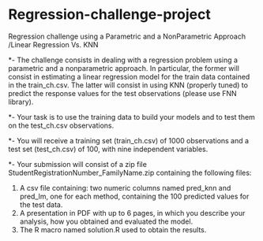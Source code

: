 # Regression-challenge-project
Regression challenge using a Parametric and a NonParametric Approach  /Linear Regression Vs. KNN

*- The challenge consists in dealing with a regression problem using a parametric and a nonparametric approach.
In particular,  the former will consist in estimating a linear regression model for the train data contained in the train_ch.csv. The latter will consist in using KNN (properly tuned) to predict the response values for the test observations (please use FNN library).

*- Your task is to use the  training data to build your models and to test them on the test_ch.csv observations.

*- You will receive a training set (train_ch.csv) of 1000 observations and a test set (test_ch.csv) of 100, with nine independent variables.

*- Your submission will consist of a zip file StudentRegistrationNumber_FamilyName.zip containing the following files:

1. A csv file containing: two numeric columns named pred_knn and pred_lm, one for each method, containing the 100 predicted values for the test data.
2. A presentation in PDF with up to 6 pages, in which you describe your analysis, how you obtained and evaluated the model.
3. The R macro named solution.R used to obtain the results.
